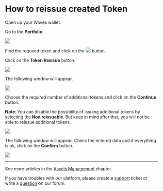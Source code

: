 # How to reissue created Token

Open up your Waves wallet.

Go to the **Portfolio**.

![](/_assets/token_creation_04.png)

Find the required token and click on the ![](/_assets/token_reissue_02.png) button.

Click on the **Token Reissue** button.

![](/_assets/token_reissue_03.png)

The following window will appear.

![](/_assets/token_reissue_04.png)

Choose the required number of additional tokens and click on the **Continue** button.

**Note**: You can disable the possibility of issuing additional tokens by selecting the **Non reissuable**.
But keep in mind after that, you will not be able to reissue additional tokens.

![](/_assets/token_reissue_05.png)

The following window will appear.
Check the entered data and if everything is ok, click on the **Confirm** button.

![](/_assets/token_reissue_06.png)

___

See more articles in the [Assets Management](/waves-client/assets-management.md) chapter.

If you have troubles with our platform, please create a [support](https://support.wavesplatform.com/) ticket or write a [question](https://forum.wavesplatform.com/) on our forum.
